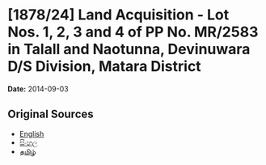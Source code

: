 # [1878/24] Land Acquisition - Lot Nos. 1, 2, 3 and 4 of PP No. MR/2583 in Talall and Naotunna, Devinuwara D/S Division, Matara District

**Date:** 2014-09-03

## Original Sources

- [English](https://documents.gov.lk/view/extra-gazettes/2014/9/1878-24_E.pdf)
- [සිංහල](https://documents.gov.lk/view/extra-gazettes/2014/9/1878-24_S.pdf)
- [தமிழ்](https://documents.gov.lk/view/extra-gazettes/2014/9/1878-24_T.pdf)
